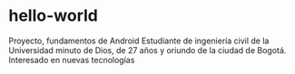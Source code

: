 # hello-world
Proyecto, fundamentos de Android
Estudiante de ingeniería civil de la Universidad minuto de Dios, de 27 años y oriundo de la ciudad de Bogotá. Interesado en nuevas tecnologías 
